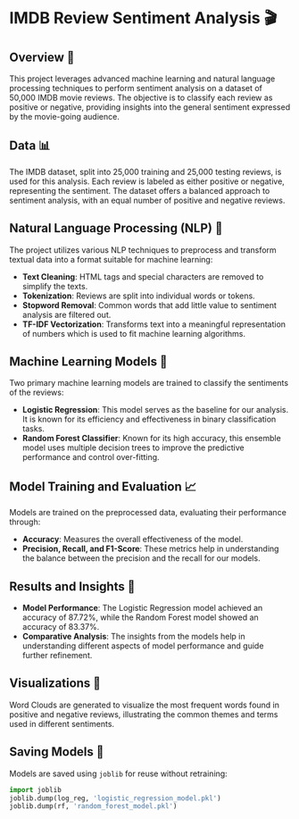 # IMDB Review Sentiment Analysis 🎬

## Overview 📖
This project leverages advanced machine learning and natural language processing techniques to perform sentiment analysis on a dataset of 50,000 IMDB movie reviews. The objective is to classify each review as positive or negative, providing insights into the general sentiment expressed by the movie-going audience.

## Data 📊
The IMDB dataset, split into 25,000 training and 25,000 testing reviews, is used for this analysis. Each review is labeled as either positive or negative, representing the sentiment. The dataset offers a balanced approach to sentiment analysis, with an equal number of positive and negative reviews.

## Natural Language Processing (NLP) 🧠
The project utilizes various NLP techniques to preprocess and transform textual data into a format suitable for machine learning:
- **Text Cleaning**: HTML tags and special characters are removed to simplify the texts.
- **Tokenization**: Reviews are split into individual words or tokens.
- **Stopword Removal**: Common words that add little value to sentiment analysis are filtered out.
- **TF-IDF Vectorization**: Transforms text into a meaningful representation of numbers which is used to fit machine learning algorithms.

## Machine Learning Models 🤖
Two primary machine learning models are trained to classify the sentiments of the reviews:
- **Logistic Regression**: This model serves as the baseline for our analysis. It is known for its efficiency and effectiveness in binary classification tasks.
- **Random Forest Classifier**: Known for its high accuracy, this ensemble model uses multiple decision trees to improve the predictive performance and control over-fitting.

## Model Training and Evaluation 📈
Models are trained on the preprocessed data, evaluating their performance through:
- **Accuracy**: Measures the overall effectiveness of the model.
- **Precision, Recall, and F1-Score**: These metrics help in understanding the balance between the precision and the recall for our models.

## Results and Insights 📝
- **Model Performance**: The Logistic Regression model achieved an accuracy of 87.72%, while the Random Forest model showed an accuracy of 83.37%.
- **Comparative Analysis**: The insights from the models help in understanding different aspects of model performance and guide further refinement.

## Visualizations 🌟
Word Clouds are generated to visualize the most frequent words found in positive and negative reviews, illustrating the common themes and terms used in different sentiments.

## Saving Models 💾
Models are saved using `joblib` for reuse without retraining:
```python
import joblib
joblib.dump(log_reg, 'logistic_regression_model.pkl')
joblib.dump(rf, 'random_forest_model.pkl')
